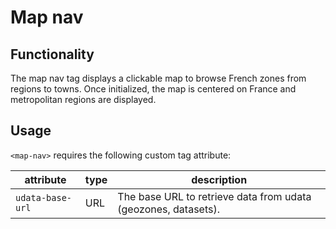 # Map nav

## Functionality

The map nav tag displays a clickable map to browse French zones from regions to towns.
Once initialized, the map is centered on France and metropolitan regions are displayed.

## Usage

`<map-nav>` requires the following custom tag attribute:

| attribute | type | description
| --------- | ---- | -----------
| `udata-base-url` | URL | The base URL to retrieve data from udata (geozones, datasets).
